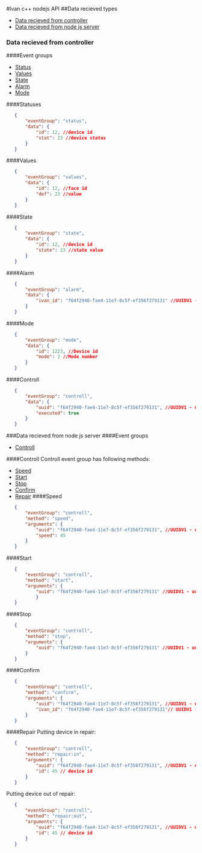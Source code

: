 #Ivan c++ nodejs API 
##Data recieved types
* [Data recieved from controller](#data-recieved-from-controller)
* [Data recieved from node js server](#data-recieved-from-node-js-server)
###  Data recieved from controller 
####Event groups
* [Status](#statuses)
* [Values](#values)
* [State](#state)
* [Alarm](#alarm)
* [Mode](#mode)

####Statuses 
 ```json
    {
        "eventGroup": "status",
        "data": {
            "id": 12, //device id 
            "stat": 23 //device status
        }
    }
 ```
 
####Values
 ```json
    {
        "eventGroup": "values",
        "data": {
            "id": 12, //face id 
            "def": 23 //value
        }
    }
 ```
####State
 ```json
    {
        "eventGroup": "state",
        "data": {
            "id": 12, //device id 
            "state": 23 //state value
        }
    }
 ```
####Alarm
 ```json
    {
        "eventGroup": "alarm",
        "data": {
            "ivan_id": "f64f2940-fae4-11e7-8c5f-ef356f279131" //UUIDV1 - unique id generated each time when origin alarm 
        }
    }
 ```
####Mode
 ```json
    {
        "eventGroup": "mode",
        "data": {
            "id": 1223, //Device id
            "mode": 2 //Mode number
        }
    }
 ```
####Controll
 ```json
    {
        "eventGroup": "controll",
        "data": {
            "uuid": "f64f2940-fae4-11e7-8c5f-ef356f279131", //UUIDV1 - unique id assigned to command
            "executed": true 
        }
    }
 ```
 
 ###Data recieved from node js server
 ####Event groups
 * [Controll](#statuses)
 
####Controll
Controll event group has following methods: 
 * [Speed](#speed)
 * [Start](#start)
 * [Stop](#stop)
 * [Confirm](#confirm)
 * [Repair](#repair)
####Speed
 ```json
    {
        "eventGroup": "controll",
        "method": "speed",
        "arguments": {
            "uuid": "f64f2940-fae4-11e7-8c5f-ef356f279131", //UUIDV1 - unique id assigned to command
            "speed": 45 
        }
    }
 ```
####Start
 ```json
    {
        "eventGroup": "controll",
        "method": "start",
        "arguments": {
            "uuid": "f64f2940-fae4-11e7-8c5f-ef356f279131" //UUIDV1 - unique id assigned to command        
            }
    }
 ```
####Stop
 ```json
    {
        "eventGroup": "controll",
        "method": "stop",
        "arguments": {
            "uuid": "f64f2940-fae4-11e7-8c5f-ef356f279131" //UUIDV1 - unique id assigned to command
        }
    }
 ```
####Confirm
 ```json
    {
        "eventGroup": "controll",
        "method": "confirm",
        "arguments": {
            "uuid": "f64f2940-fae4-11e7-8c5f-ef356f279131", //UUIDV1 - unique id assigned to command
            "ivan_id": "f64f2940-fae4-11e7-8c5f-ef356f279131"// UUIDV1 - field which controller generated with alarm  
        }
    }
 ```
####Repair
Putting device in repair:
 ```json
    {
        "eventGroup": "controll",
        "method": "repair:in",
        "arguments": {
            "uuid": "f64f2940-fae4-11e7-8c5f-ef356f279131", //UUIDV1 - unique id assigned to command
            "id": 45 // device id
        }
    } 
 ```
 Putting device out of repair:
 ```json
    {
        "eventGroup": "controll",
        "method": "repair:out",
        "arguments": {
            "uuid": "f64f2940-fae4-11e7-8c5f-ef356f279131", //UUIDV1 - unique id assigned to command
            "id": 45 // device id
        }
    } 
 ```